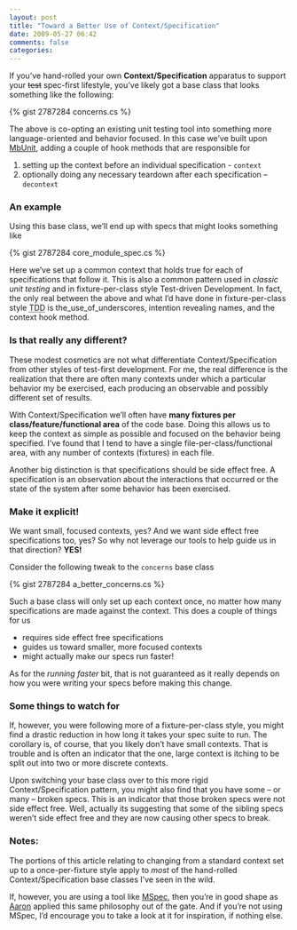 ```yaml
---
layout: post
title: "Toward a Better Use of Context/Specification"
date: 2009-05-27 06:42
comments: false
categories:
---
```


If you’ve hand-rolled your own **Context/Specification** apparatus to
support your ~~test~~ spec-first lifestyle, you’ve likely got a base
class that looks something like the following:

{% gist 2787284 concerns.cs %}

The above is co-opting an existing unit testing tool into something more
language-oriented and behavior focused. In this case we’ve built upon
[MbUnit][], adding a couple of hook methods that are responsible for

1.  setting up the context before an individual specification -
    `context`
2.  optionally doing any necessary teardown after each specification –
    `decontext`

### An example

Using this base class, we’ll end up with specs that might looks
something like

{% gist 2787284 core_module_spec.cs %}

Here we’ve set up a common context that holds true for each of
specifications that follow it. This is also a common pattern used in
*classic unit testing* and in fixture-per-class style Test-driven
Development. In fact, the only real between the above and what I’d have
done in fixture-per-class style
<abbr title="Test-driven Development">TDD</abbr> is
the\_use\_of\_underscores, intention revealing names, and the context
hook method.

### Is that really any different?

These modest cosmetics are not what differentiate Context/Specification from
other styles of test-first development. For me, the real difference is the
realization that there are often many contexts under which a particular
behavior my be exercised, each producing an observable and possibly different
set of results.

With Context/Specification we’ll often have **many fixtures per
class/feature/functional area** of the code base. Doing this allows us to keep
the context as simple as possible and focused on the behavior being specified.
I’ve found that I tend to have a single file-per-class/functional area, with
any number of contexts (fixtures) in each file.

Another big distinction is that specifications should be side effect free. A
specification is an observation about the interactions that occurred or the
state of the system after some behavior has been exercised.

### Make it explicit!

We want small, focused contexts, yes? And we want side effect free
specifications too, yes? So why not leverage our tools to help guide us
in that direction? **YES!**

Consider the following tweak to the `concerns` base class

{% gist 2787284 a_better_concerns.cs %}

Such a base class will only set up each context once, no matter how many
specifications are made against the context. This does a couple of
things for us

-   requires side effect free specifications
-   guides us toward smaller, more focused contexts
-   might actually make our specs run faster!

As for the *running faster* bit, that is not guaranteed as it really
depends on how you were writing your specs before making this change.

### Some things to watch for

If, however, you were following more of a fixture-per-class style, you
might find a drastic reduction in how long it takes your spec suite to
run. The corollary is, of course, that you likely don’t have small
contexts. That is trouble and is often an indicator that the one, large
context is itching to be split out into two or more discrete contexts.

Upon switching your base class over to this more rigid
Context/Specification pattern, you might also find that you have some –
or many – broken specs. This is an indicator that those broken specs
were not side effect free. Well, actually its suggesting that some of
the sibling specs weren’t side effect free and they are now causing
other specs to break.

### Notes:

The portions of this article relating to changing from a standard
context set up to a once-per-fixture style apply to *most* of the
hand-rolled Context/Specification base classes I’ve seen in the wild.

If, however, you are using a tool like [MSpec][], then you’re in good
shape as [Aaron][] applied this same philosophy out of the gate. And if
you’re not using MSpec, I’d encourage you to take a look at it for
inspiration, if nothing else.

  [MbUnit]: http://mbunit.com/ "generative unit test framework"
  [MSpec]: http://github.com/machine/machine.specifications
  [Aaron]: http://aaron-jensen.com
